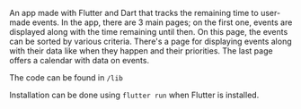 An app made with Flutter and Dart that tracks the remaining time to user-made events. In the app, there are 3 main pages; on the first one, events are displayed along with the time remaining until then. On this page, the events can be sorted by various criteria. There's a page for displaying events along with their data like when they happen and their priorities. The last page offers a calendar with data on events.

The code can be found in ```/lib```

Installation can be done using ```flutter run``` when Flutter is installed.
